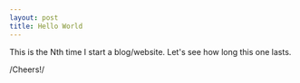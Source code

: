 ```yaml
---
layout: post
title: Hello World
---
```


This is the Nth time I start a blog/website. Let's see how long this one lasts.

/Cheers!/